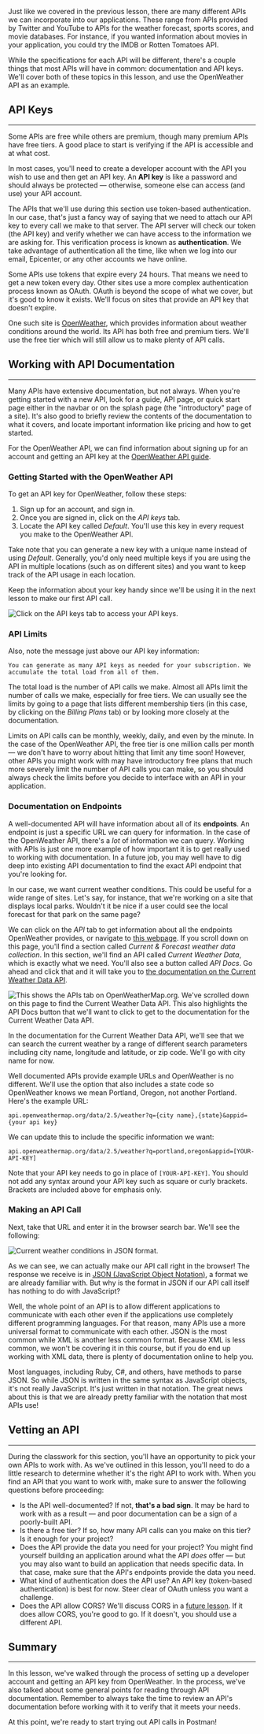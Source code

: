 Just like we covered in the previous lesson, there are many different APIs we can incorporate into our applications. These range from APIs provided by Twitter and YouTube to APIs for the weather forecast, sports scores, and movie databases. For instance, if you wanted information about movies in your application, you could try the IMDB or Rotten Tomatoes API. 

While the specifications for each API will be different, there's a couple things that most APIs will have in common: documentation and API keys. We'll cover both of these topics in this lesson, and use the OpenWeather API as an example.

## API Keys
----

Some APIs are free while others are premium, though many premium APIs have free tiers. A good place to start is verifying if the API is accessible and at what cost.

In most cases, you'll need to create a developer account with the API you wish to use and then get an API key. An **API key** is like a password and should always be protected — otherwise, someone else can access (and use) your API account.

The APIs that we'll use during this section use token-based authentication. In our case, that's just a fancy way of saying that we need to attach our API key to every call we make to that server. The API server will check our token (the API key) and verify whether we can have access to the information we are asking for. This verification process is known as **authentication**. We take advantage of authentication all the time, like when we log into our email, Epicenter, or any other accounts we have online.

Some APIs use tokens that expire every 24 hours. That means we need to get a new token every day. Other sites use a more complex authentication process known as OAuth. OAuth is beyond the scope of what we cover, but it's good to know it exists. We'll focus on sites that provide an API key that doesn't expire.

One such site is [OpenWeather](https://openweathermap.org/), which provides information about weather conditions around the world. Its API has both free and premium tiers. We'll use the free tier which will still allow us to make plenty of API calls.

## Working with API Documentation
---

Many APIs have extensive documentation, but not always. When you're getting started with a new API, look for a guide, API page, or quick start page either in the navbar or on the splash page (the "introductory" page of a site). It's also good to briefly review the contents of the documentation to what it covers, and locate important information like pricing and how to get started.

For the OpenWeather API, we can find information about signing up for an account and getting an API key at the [OpenWeather API guide](https://openweathermap.org/guide). 

### Getting Started with the OpenWeather API

To get an API key for OpenWeather, follow these steps:

1. Sign up for an account, and sign in.
2. Once you are signed in, click on the _API keys_ tab.
3. Locate the API key called _Default_. You'll use this key in every request you make to the OpenWeather API.

Take note that you can generate a new key with a unique name instead of using _Default_. Generally, you'd only need multiple keys if you are using the API in multiple locations (such as on different sites) and you want to keep track of the API usage in each location.

Keep the information about your key handy since we'll be using it in the next lesson to make our first API call.

![Click on the API keys tab to access your API keys.](https://learnhowtoprogram.s3.us-west-2.amazonaws.com/Intermediate+JavaScript/Async-and-APIs-2020/api-key-open-weather.png)

### API Limits 

Also, note the message just above our API key information:

```
You can generate as many API keys as needed for your subscription. We accumulate the total load from all of them.
```

The total load is the number of API calls we make. Almost all APIs limit the number of calls we make, especially for free tiers. We can usually see the limits by going to a page that lists different membership tiers (in this case, by clicking on the _Billing Plans_ tab) or by looking more closely at the documentation.

Limits on API calls can be monthly, weekly, daily, and even by the minute. In the case of the OpenWeather API, the free tier is one million calls per month — we don't have to worry about hitting that limit any time soon! However, other APIs you might work with may have introductory free plans that much more severely limit the number of API calls you can make, so you should always check the limits before you decide to interface with an API in your application.

### Documentation on Endpoints

A well-documented API will have information about all of its **endpoints**. An endpoint is just a specific URL we can query for information. In the case of the OpenWeather API, there's a _lot_ of information we can query. Working with APIs is just one more example of how important it is to get really used to working with documentation. In a future job, you may well have to dig deep into existing API documentation to find the exact API endpoint that you're looking for.

In our case, we want current weather conditions. This could be useful for a wide range of sites. Let's say, for instance, that we're working on a site that displays local parks. Wouldn't it be nice if a user could see the local forecast for that park on the same page?

We can click on the _API_ tab to get information about all the endpoints OpenWeather provides, or navigate to [this webpage](https://openweathermap.org/api). If you scroll down on this page, you'll find a section called _Current & Forecast weather data collection_. In this section, we'll find an API called _Current Weather Data_, which is exactly what we need. You'll also see a button called _API Docs_. Go ahead and click that and it will take you to [the documentation on the Current Weather Data API](https://openweathermap.org/current).

![This shows the APIs tab on OpenWeatherMap.org. We've scrolled down on this page to find the _Current Weather Data_ API. This also highlights the _API Docs_ button that we'll want to click to get to the documentation for the _Current Weather Data_ API.](https://learnhowtoprogram.s3.us-west-2.amazonaws.com/Intermediate+JavaScript/Async-and-APIs-2020/open-weather-current-weather-data-option.png)

In the documentation for the Current Weather Data API, we'll see that we can search the current weather by a range of different search parameters including city name, longitude and latitude, or zip code. We'll go with city name for now.

Well documented APIs provide example URLs and OpenWeather is no different. We'll use the option that also includes a state code so OpenWeather knows we mean Portland, Oregon, not another Portland. Here's the example URL:

```
api.openweathermap.org/data/2.5/weather?q={city name},{state}&appid={your api key}
```

We can update this to include the specific information we want:

```
api.openweathermap.org/data/2.5/weather?q=portland,oregon&appid=[YOUR-API-KEY]
```

Note that your API key needs to go in place of `[YOUR-API-KEY]`. You should not add any syntax around your API key such as square or curly brackets. Brackets are included above for emphasis only.

### Making an API Call

Next, take that URL and enter it in the browser search bar. We'll see the following:

![Current weather conditions in JSON format.](https://learnhowtoprogram.s3.us-west-2.amazonaws.com/Intermediate+JavaScript/Async-and-APIs-2020/open-weather-json-for-pdx.png)

As we can see, we can actually make our API call right in the browser! The response we receive is in [JSON (JavaScript Object Notation)](https://developer.mozilla.org/en-US/docs/Web/JavaScript/Reference/Global_Objects/JSON), a format we are already familiar with. But why is the format in JSON if our API call itself has nothing to do with JavaScript?

Well, the whole point of an API is to allow different applications to communicate with each other even if the applications use completely different programming languages. For that reason, many APIs use a more universal format to communicate with each other. JSON is the most common while XML is another less common format. Because XML is less common, we won't be covering it in this course, but if you do end up working with XML data, there is plenty of documentation online to help you.

Most languages, including Ruby, C#, and others, have methods to parse JSON. So while JSON is written in the same syntax as JavaScript objects, it's not really JavaScript. It's just written in that notation. The great news about this is that we are already pretty familiar with the notation that most APIs use!

## Vetting an API
---

During the classwork for this section, you'll have an opportunity to pick your own APIs to work with. As we've outlined in this lesson, you'll need to do a little research to determine whether it's the right API to work with. When you find an API that you want to work with, make sure to answer the following questions before proceeding:

* Is the API well-documented? If not, **that's a bad sign**. It may be hard to work with as a result — and poor documentation can be a sign of a poorly-built API.
* Is there a free tier? If so, how many API calls can you make on this tier? Is it enough for your project?
* Does the API provide the data you need for your project? You might find yourself building an application around what the API _does_ offer — but you may also want to build an application that needs specific data. In that case, make sure that the API's endpoints provide the data you need.
* What kind of authentication does the API use? An API key (token-based authentication) is best for now. Steer clear of OAuth unless you want a challenge.
* Does the API allow CORS? We'll discuss CORS in a [future lesson](/intermediate-javascript/asynchrony-and-apis-part-2/sop-and-cors). If it does allow CORS, you're good to go. If it doesn't, you should use a different API.

## Summary
----

In this lesson, we've walked through the process of setting up a developer account and getting an API key from OpenWeather. In the process, we've also talked about some general points for reading through API documentation. Remember to always take the time to review an API's documentation before working with it to verify that it meets your needs.

At this point, we're ready to start trying out API calls in Postman!
